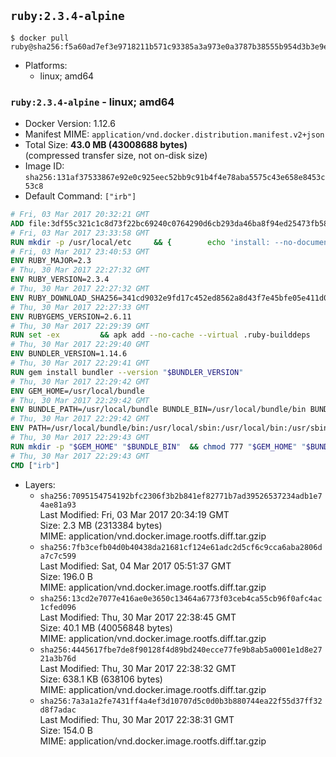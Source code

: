 ## `ruby:2.3.4-alpine`

```console
$ docker pull ruby@sha256:f5a60ad7ef3e9718211b571c93385a3a973e0a3787b38555b954d3b3e9eca6bf
```

-	Platforms:
	-	linux; amd64

### `ruby:2.3.4-alpine` - linux; amd64

-	Docker Version: 1.12.6
-	Manifest MIME: `application/vnd.docker.distribution.manifest.v2+json`
-	Total Size: **43.0 MB (43008688 bytes)**  
	(compressed transfer size, not on-disk size)
-	Image ID: `sha256:131af37533867e92e0c925eec52bb9c91b4f4e78aba5575c43e658e8453c53c8`
-	Default Command: `["irb"]`

```dockerfile
# Fri, 03 Mar 2017 20:32:21 GMT
ADD file:3df55c321c1c8d73f22bc69240c0764290d6cb293da46ba8f94ed25473fb5853 in / 
# Fri, 03 Mar 2017 23:33:58 GMT
RUN mkdir -p /usr/local/etc 	&& { 		echo 'install: --no-document'; 		echo 'update: --no-document'; 	} >> /usr/local/etc/gemrc
# Fri, 03 Mar 2017 23:40:53 GMT
ENV RUBY_MAJOR=2.3
# Thu, 30 Mar 2017 22:27:32 GMT
ENV RUBY_VERSION=2.3.4
# Thu, 30 Mar 2017 22:27:32 GMT
ENV RUBY_DOWNLOAD_SHA256=341cd9032e9fd17c452ed8562a8d43f7e45bfe05e411d0d7d627751dd82c578c
# Thu, 30 Mar 2017 22:27:33 GMT
ENV RUBYGEMS_VERSION=2.6.11
# Thu, 30 Mar 2017 22:29:39 GMT
RUN set -ex 		&& apk add --no-cache --virtual .ruby-builddeps 		autoconf 		bison 		bzip2 		bzip2-dev 		ca-certificates 		coreutils 		gcc 		gdbm-dev 		glib-dev 		libc-dev 		libffi-dev 		libxml2-dev 		libxslt-dev 		linux-headers 		make 		ncurses-dev 		openssl 		openssl-dev 		procps 		readline-dev 		ruby 		tar 		yaml-dev 		zlib-dev 		xz 		&& wget -O ruby.tar.xz "https://cache.ruby-lang.org/pub/ruby/${RUBY_MAJOR%-rc}/ruby-$RUBY_VERSION.tar.xz" 	&& echo "$RUBY_DOWNLOAD_SHA256 *ruby.tar.xz" | sha256sum -c - 		&& mkdir -p /usr/src/ruby 	&& tar -xJf ruby.tar.xz -C /usr/src/ruby --strip-components=1 	&& rm ruby.tar.xz 		&& cd /usr/src/ruby 		&& { 		echo '#define ENABLE_PATH_CHECK 0'; 		echo; 		cat file.c; 	} > file.c.new 	&& mv file.c.new file.c 		&& autoconf 	&& ac_cv_func_isnan=yes ac_cv_func_isinf=yes 		./configure --disable-install-doc --enable-shared 	&& make -j"$(getconf _NPROCESSORS_ONLN)" 	&& make install 		&& runDeps="$( 		scanelf --needed --nobanner --recursive /usr/local 			| awk '{ gsub(/,/, "\nso:", $2); print "so:" $2 }' 			| sort -u 			| xargs -r apk info --installed 			| sort -u 	)" 	&& apk add --virtual .ruby-rundeps $runDeps 		bzip2 		ca-certificates 		libffi-dev 		openssl-dev 		yaml-dev 		procps 		zlib-dev 	&& apk del .ruby-builddeps 	&& cd / 	&& rm -r /usr/src/ruby 		&& gem update --system "$RUBYGEMS_VERSION"
# Thu, 30 Mar 2017 22:29:40 GMT
ENV BUNDLER_VERSION=1.14.6
# Thu, 30 Mar 2017 22:29:41 GMT
RUN gem install bundler --version "$BUNDLER_VERSION"
# Thu, 30 Mar 2017 22:29:42 GMT
ENV GEM_HOME=/usr/local/bundle
# Thu, 30 Mar 2017 22:29:42 GMT
ENV BUNDLE_PATH=/usr/local/bundle BUNDLE_BIN=/usr/local/bundle/bin BUNDLE_SILENCE_ROOT_WARNING=1 BUNDLE_APP_CONFIG=/usr/local/bundle
# Thu, 30 Mar 2017 22:29:42 GMT
ENV PATH=/usr/local/bundle/bin:/usr/local/sbin:/usr/local/bin:/usr/sbin:/usr/bin:/sbin:/bin
# Thu, 30 Mar 2017 22:29:43 GMT
RUN mkdir -p "$GEM_HOME" "$BUNDLE_BIN" 	&& chmod 777 "$GEM_HOME" "$BUNDLE_BIN"
# Thu, 30 Mar 2017 22:29:43 GMT
CMD ["irb"]
```

-	Layers:
	-	`sha256:7095154754192bfc2306f3b2b841ef82771b7ad39526537234adb1e74ae81a93`  
		Last Modified: Fri, 03 Mar 2017 20:34:19 GMT  
		Size: 2.3 MB (2313384 bytes)  
		MIME: application/vnd.docker.image.rootfs.diff.tar.gzip
	-	`sha256:7fb3cefb04d0b40438da21681cf124e61adc2d5cf6c9cca6aba2806da7c7c599`  
		Last Modified: Sat, 04 Mar 2017 05:51:37 GMT  
		Size: 196.0 B  
		MIME: application/vnd.docker.image.rootfs.diff.tar.gzip
	-	`sha256:13cd2e7077e416ae0e3650c13464a6773f03ceb4ca55cb96f0afc4ac1cfed096`  
		Last Modified: Thu, 30 Mar 2017 22:38:45 GMT  
		Size: 40.1 MB (40056848 bytes)  
		MIME: application/vnd.docker.image.rootfs.diff.tar.gzip
	-	`sha256:4445617fbe7de8f90128f4d89bd240ecce77fe9b8ab5a0001e1d8e2721a3b76d`  
		Last Modified: Thu, 30 Mar 2017 22:38:32 GMT  
		Size: 638.1 KB (638106 bytes)  
		MIME: application/vnd.docker.image.rootfs.diff.tar.gzip
	-	`sha256:7a3a1a2fe7431ff4a4ef3d10707d5c0d0b3b880744ea22f55d37ff32d8f7adac`  
		Last Modified: Thu, 30 Mar 2017 22:38:31 GMT  
		Size: 154.0 B  
		MIME: application/vnd.docker.image.rootfs.diff.tar.gzip
